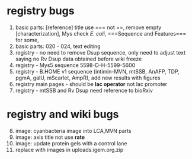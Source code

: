 # registry bugs

1. basic parts: [reference] title use === not ==, remove empty [characterization], Mys check *E. coli*, ===Sequence and Features=== for some, 
2. basic parts: 020 - 024, text editing
3. registry - no need to remove Dsup sequence, only need to adjust text saying no Rv Dsup data obtained before wiki freeze
4. registry - Mys5 sequence 5598-D-H-5599-5600
5. registry - B.HOME v1 sequence (intimin-MVN, mtSSB, AnAFP, TDP, pgmA, galU, mScarlet, AmpR), add new results with figures
6. registry main pages - should be **lac operator** not lac promoter
7. registry - mtSSB and Rv Dsup need reference to bioRxiv

# registry and wiki bugs

8. image: cyanbacteria image into LCA,MVN parts
9. image: axis title not use **rate**
10. image: update protein gels with a control lane
11. replace with images in uploads.igem.org.zip